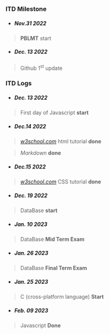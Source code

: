 ### ITD Milestone

* ##### Nov.31 2022

> **PBLMT** start

* ##### Dec. 13 2022
>   Github 1<sup>st</sup> update 

### ITD Logs

* ##### Dec. 13 2022
>   First day of Javascript **start**

* ##### Dec.14 2022
>   *[w3school.com](https://www.w3school.com)* html tutorial **done**

>   *Markdown* **done**

* ##### Dec.15 2022
>   *[w3school.com](https://www.w3school.com)* CSS tutorial **done**

* ##### Dec. 19 2022
>   DataBase **start**
* ##### Jan. 10 2023
>   DataBase **Mid Term Exam**
* ##### Jan. 26 2023
>   DataBase **Final Term Exam**
>
* ##### Jan. 25 2023
>   C (cross-platform language) **Start**
>

* ##### Feb. 09 2023
>   Javascript **Done**
>
>
>
>
>
>
>
>
>
>
>
>
>
>
>
>
>
>
>
>
>
>
>
>
>
>
>
>
>
>
>
>

>
>
>
>
>
>
>
>
>
>
